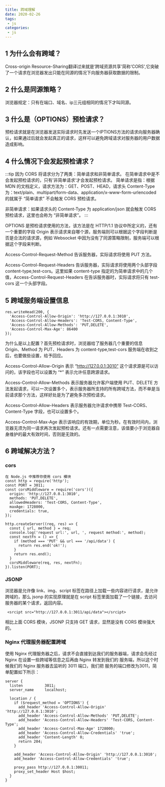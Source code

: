 ```yaml
---
title: 跨域理解
date: 2020-02-26
tags:
 - js
categories:
 - js
---
```


## 1 为什么会有跨域？
Cross-origin Resource-Sharing翻译过来就是‘跨域资源共享’简称‘CORS',它突破了一个请求在浏览器发出只能在同源的情况下向服务器获取数据的限制。

## 2 什么是同源策略？
浏览器规定：只有在端口、域名、ip三元组相同的情况下才叫同源。

## 3 什么是（OPTIONS）预检请求？

预检请求就是在浏览器发送实际请求时先发送一个IPTIONS方法的请求向服务器确认，如果通过后就会发起真正的请求，这样可以避免跨域请求对服务器的用户数据造成影响。

## 4 什么情况下会发起预检请求？

:::tip
因为 CORS 将请求分为了两类：简单请求和非简单请求。
在简单请求中是不会发起预检请求的，只有’非简单请求‘才会发起预检请求。
简单请求是指：根据 MDN 的文档定义，请求方法为：GET、POST、HEAD，请求头 Content-Type 为：text/plain、multipart/form-data、application/x-www-form-urlencoded 的就属于 “简单请求” 不会触发 CORS 预检请求。

非简单请求：如果请求头的 Content-Type 为 application/json 就会触发 CORS 预检请求，这里也会称为 “非简单请求”。
:::

OPTIONS 是预检请求使用的方法，该方法是在 HTTP/1.1 协议中所定义的，还有一个重要的字段 Origin 表示请求来自哪个源，服务端则可以根据这个字段判断是否是合法的请求源，例如 Websocket 中因为没有了同源策略限制，服务端可以根据这个字段来判断。

Access-Control-Request-Method 告诉服务器，实际请求将使用 PUT 方法。

Access-Control-Request-Headers 告诉服务器，实际请求将使用两个头部字段 content-type,test-cors。这里如果 content-type 指定的为简单请求中的几个值，Access-Control-Request-Headers 在告诉服务器时，实际请求将只有 test-cors 这一个头部字段。

## 5 跨域服务端设置信息

```
res.writeHead(200, {
  'Access-Control-Allow-Origin': 'http://127.0.0.1:3010',
  'Access-Control-Allow-Headers': 'Test-CORS, Content-Type',
  'Access-Control-Allow-Methods': 'PUT,DELETE',
  'Access-Control-Max-Age': 86400
});
```
为什么是以上配置？首先预检请求时，浏览器给了服务器几个重要的信息 Origin、Method 为 PUT、Headers 为 content-type,test-cors 服务端在收到之后，也要做些设置，给予回应。

Access-Control-Allow-Origin 表示 “http://127.0.0.1:3010” 这个请求源是可以访问的，该字段也可以设置为 “*” 表示允许任意跨源请求。

Access-Control-Allow-Methods 表示服务器允许客户端使用 PUT、DELETE 方法发起请求，可以一次设置多个，表示服务器所支持的所有跨域方法，而不单是当前请求那个方法，这样好处是为了避免多次预检请求。

Access-Control-Allow-Headers 表示服务器允许请求中携带 Test-CORS、Content-Type 字段，也可以设置多个。

Access-Control-Max-Age 表示该响应的有效期，单位为秒。在有效时间内，浏览器无须为同一请求再次发起预检请求。还有一点需要注意，该值要小于浏览器自身维护的最大有效时间，否则是无效的。

## 6 跨域解决方法？
### cors
```
在 Node.js 中推荐你使用 cors 模块
const http = require('http');
const PORT = 3011;
const corsMiddleware = require('cors')({
  origin: 'http://127.0.0.1:3010',
  methods: 'PUT,DELETE',
  allowedHeaders: 'Test-CORS, Content-Type',
  maxAge: 1728000,
  credentials: true,
});

http.createServer((req, res) => {
  const { url, method } = req;
  console.log('request url:', url, ', request method:', method);
  const nextFn = () => {
    if (method === 'PUT' && url === '/api/data') {
      return res.end('ok!');
    }
    return res.end();
  }
  corsMiddleware(req, res, nextFn);
}).listen(PORT);
```

### JSONP
浏览器是允许像 link、img、script 标签在路径上加载一些内容进行请求，是允许跨域的，那么 jsonp 的实现原理就是在 script 标签里面加载了一个链接，去访问服务器的某个请求，返回内容。
```
 <srcipt src="http://127.0.0.1:3011/api/data"></srcipt>

```

相比上面 CORS 模块，JSONP 只支持 GET 请求，显然是没有 CORS 模块强大的。

### Nginx 代理服务器配置跨域

使用 Nginx 代理服务器之后，请求不会直接到达我们的服务器端，请求会先经过 Nginx 在设置一些跨域等信息之后再由 Nginx 转发到我们的 服务端，所以这个时候我们的 Nginx 服务器去监听的 3011 端口，我们把 服务的端口修改为3011，简单配置如下所示：
```
server {
  listen          3011;
  server_name     localhost;

  location / {
    if ($request_method = 'OPTIONS') {
      add_header 'Access-Control-Allow-Origin' 'http://127.0.0.1:3010';
      add_header 'Access-Control-Allow-Methods' 'PUT,DELETE';
      add_header 'Access-Control-Allow-Headers' 'Test-CORS, Content-Type';
      add_header 'Access-Control-Max-Age' 1728000;
      add_header 'Access-Control-Allow-Credentials' 'true';
      add_header 'Content-Length' 0;
      return 204;
    }

    add_header 'Access-Control-Allow-Origin' 'http://127.0.0.1:3010';
    add_header 'Access-Control-Allow-Credentials' 'true';

    proxy_pass http://127.0.0.1:30011;
    proxy_set_header Host $host;
  }
}
```
